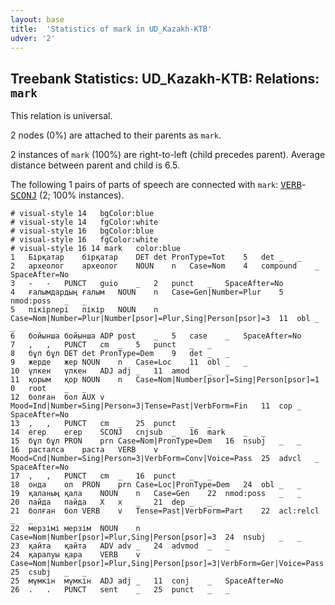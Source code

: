 ```yaml
---
layout: base
title:  'Statistics of mark in UD_Kazakh-KTB'
udver: '2'
---
```


## Treebank Statistics: UD_Kazakh-KTB: Relations: `mark`

This relation is universal.

2 nodes (0%) are attached to their parents as `mark`.

2 instances of `mark` (100%) are right-to-left (child precedes parent).
Average distance between parent and child is 6.5.

The following 1 pairs of parts of speech are connected with `mark`: <tt><a href="kk_ktb-pos-VERB.html">VERB</a></tt>-<tt><a href="kk_ktb-pos-SCONJ.html">SCONJ</a></tt> (2; 100% instances).


~~~ conllu
# visual-style 14	bgColor:blue
# visual-style 14	fgColor:white
# visual-style 16	bgColor:blue
# visual-style 16	fgColor:white
# visual-style 16 14 mark	color:blue
1	Бірқатар	бірқатар	DET	det	PronType=Tot	5	det	_	_
2	археолог	археолог	NOUN	n	Case=Nom	4	compound	_	SpaceAfter=No
3	-	-	PUNCT	guio	_	2	punct	_	SpaceAfter=No
4	ғалымдардың	ғалым	NOUN	n	Case=Gen|Number=Plur	5	nmod:poss	_	_
5	пікірлері	пікір	NOUN	n	Case=Nom|Number=Plur|Number[psor]=Plur,Sing|Person[psor]=3	11	obl	_	_
6	бойынша	бойынша	ADP	post	_	5	case	_	SpaceAfter=No
7	,	,	PUNCT	cm	_	5	punct	_	_
8	бұл	бұл	DET	det	PronType=Dem	9	det	_	_
9	жерде	жер	NOUN	n	Case=Loc	11	obl	_	_
10	үлкен	үлкен	ADJ	adj	_	11	amod	_	_
11	қорым	қор	NOUN	n	Case=Nom|Number[psor]=Sing|Person[psor]=1	0	root	_	_
12	болған	бол	AUX	v	Mood=Ind|Number=Sing|Person=3|Tense=Past|VerbForm=Fin	11	cop	_	SpaceAfter=No
13	,	,	PUNCT	cm	_	25	punct	_	_
14	егер	егер	SCONJ	cnjsub	_	16	mark	_	_
15	бұл	бұл	PRON	prn	Case=Nom|PronType=Dem	16	nsubj	_	_
16	расталса	раста	VERB	v	Mood=Cnd|Number=Sing|Person=3|VerbForm=Conv|Voice=Pass	25	advcl	_	SpaceAfter=No
17	,	,	PUNCT	cm	_	16	punct	_	_
18	онда	ол	PRON	prn	Case=Loc|PronType=Dem	24	obl	_	_
19	қаланың	қала	NOUN	n	Case=Gen	22	nmod:poss	_	_
20	пайда	пайда	X	x	_	21	dep	_	_
21	болған	бол	VERB	v	Tense=Past|VerbForm=Part	22	acl:relcl	_	_
22	мерзімі	мерзім	NOUN	n	Case=Nom|Number[psor]=Plur,Sing|Person[psor]=3	24	nsubj	_	_
23	қайта	қайта	ADV	adv	_	24	advmod	_	_
24	қаралуы	қара	VERB	v	Case=Nom|Number[psor]=Plur,Sing|Person[psor]=3|VerbForm=Ger|Voice=Pass	25	csubj	_	_
25	мүмкін	мүмкін	ADJ	adj	_	11	conj	_	SpaceAfter=No
26	.	.	PUNCT	sent	_	25	punct	_	_

~~~


